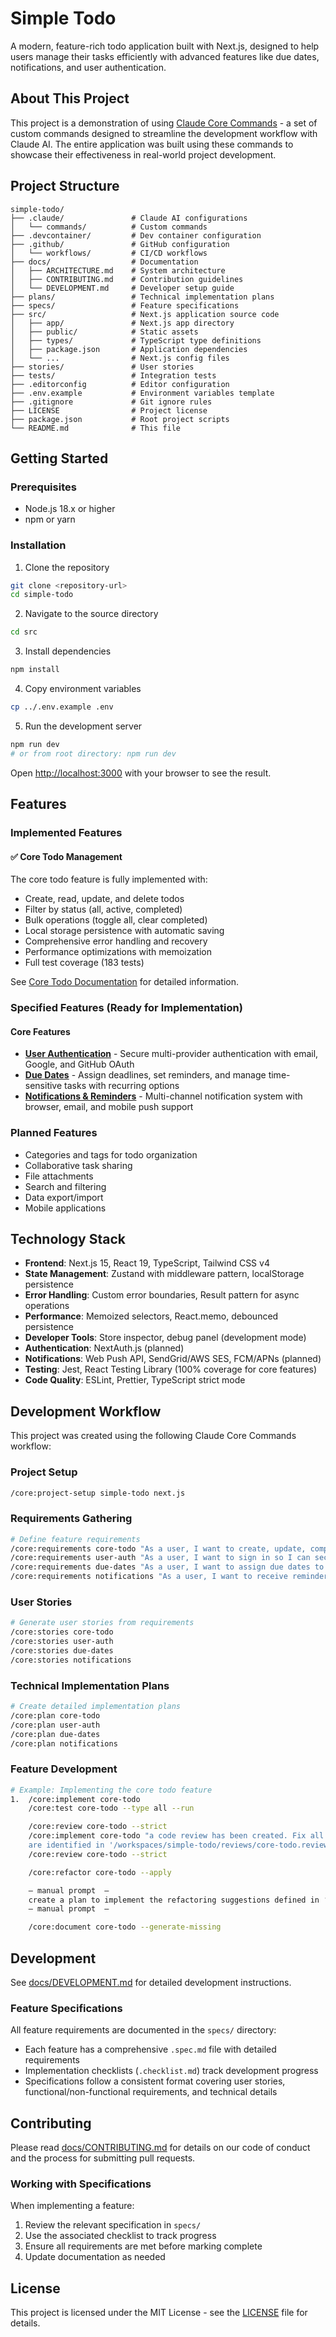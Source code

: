 # Simple Todo

A modern, feature-rich todo application built with Next.js, designed to help users manage their tasks efficiently with advanced features like due dates, notifications, and user authentication.

## About This Project

This project is a demonstration of using [Claude Core Commands](https://github.com/squirrelogic/core-commands) - a set of custom commands designed to streamline the development workflow with Claude AI. The entire application was built using these commands to showcase their effectiveness in real-world project development.

## Project Structure

```
simple-todo/
├── .claude/               # Claude AI configurations
│   └── commands/          # Custom commands
├── .devcontainer/         # Dev container configuration
├── .github/               # GitHub configuration
│   └── workflows/         # CI/CD workflows
├── docs/                  # Documentation
│   ├── ARCHITECTURE.md    # System architecture
│   ├── CONTRIBUTING.md    # Contribution guidelines
│   └── DEVELOPMENT.md     # Developer setup guide
├── plans/                 # Technical implementation plans
├── specs/                 # Feature specifications
├── src/                   # Next.js application source code
│   ├── app/               # Next.js app directory
│   ├── public/            # Static assets
│   ├── types/             # TypeScript type definitions
│   ├── package.json       # Application dependencies
│   └── ...                # Next.js config files
├── stories/               # User stories
├── tests/                 # Integration tests
├── .editorconfig          # Editor configuration
├── .env.example           # Environment variables template
├── .gitignore             # Git ignore rules
├── LICENSE                # Project license
├── package.json           # Root project scripts
└── README.md              # This file
```

## Getting Started

### Prerequisites

- Node.js 18.x or higher
- npm or yarn

### Installation

1. Clone the repository
```bash
git clone <repository-url>
cd simple-todo
```

2. Navigate to the source directory
```bash
cd src
```

3. Install dependencies
```bash
npm install
```

4. Copy environment variables
```bash
cp ../.env.example .env
```

5. Run the development server
```bash
npm run dev
# or from root directory: npm run dev
```

Open [http://localhost:3000](http://localhost:3000) with your browser to see the result.

## Features

### Implemented Features

#### ✅ Core Todo Management
The core todo feature is fully implemented with:
- Create, read, update, and delete todos
- Filter by status (all, active, completed)
- Bulk operations (toggle all, clear completed)
- Local storage persistence with automatic saving
- Comprehensive error handling and recovery
- Performance optimizations with memoization
- Full test coverage (183 tests)

See [Core Todo Documentation](docs/features/core-todo.md) for detailed information.

### Specified Features (Ready for Implementation)

#### Core Features
- **[User Authentication](specs/user-auth.spec.md)** - Secure multi-provider authentication with email, Google, and GitHub OAuth
- **[Due Dates](specs/due-dates.spec.md)** - Assign deadlines, set reminders, and manage time-sensitive tasks with recurring options
- **[Notifications & Reminders](specs/notifications.spec.md)** - Multi-channel notification system with browser, email, and mobile push support

### Planned Features
- Categories and tags for todo organization
- Collaborative task sharing
- File attachments
- Search and filtering
- Data export/import
- Mobile applications

## Technology Stack

- **Frontend**: Next.js 15, React 19, TypeScript, Tailwind CSS v4
- **State Management**: Zustand with middleware pattern, localStorage persistence
- **Error Handling**: Custom error boundaries, Result pattern for async operations
- **Performance**: Memoized selectors, React.memo, debounced persistence
- **Developer Tools**: Store inspector, debug panel (development mode)
- **Authentication**: NextAuth.js (planned)
- **Notifications**: Web Push API, SendGrid/AWS SES, FCM/APNs (planned)
- **Testing**: Jest, React Testing Library (100% coverage for core features)
- **Code Quality**: ESLint, Prettier, TypeScript strict mode

## Development Workflow

This project was created using the following Claude Core Commands workflow:

### Project Setup
```bash
/core:project-setup simple-todo next.js
```

### Requirements Gathering
```bash
# Define feature requirements
/core:requirements core-todo "As a user, I want to create, update, complete, and delete todo items so I can manage my tasks."
/core:requirements user-auth "As a user, I want to sign in so I can securely access my todo list from any device."
/core:requirements due-dates "As a user, I want to assign due dates to tasks so I can keep track of deadlines."
/core:requirements notifications "As a user, I want to receive reminders so I don't forget important tasks."
```

### User Stories
```bash
# Generate user stories from requirements
/core:stories core-todo
/core:stories user-auth
/core:stories due-dates
/core:stories notifications
```

### Technical Implementation Plans
```bash
# Create detailed implementation plans
/core:plan core-todo
/core:plan user-auth
/core:plan due-dates
/core:plan notifications
```

### Feature Development
```bash
# Example: Implementing the core todo feature
1.  /core:implement core-todo
    /core:test core-todo --type all --run

    /core:review core-todo --strict
    /core:implement core-todo "a code review has been created. Fix all of the issues that
    are identified in '/workspaces/simple-todo/reviews/core-todo.review.md'"
    /core:review core-todo --strict

    /core:refactor core-todo --apply

    — manual prompt  —
    create a plan to implement the refactoring suggestions defined in ‘/workspaces/simple-todo/refactorings/core-todo.refactor.md’, save the comprehensive plan to ‘core-todo-refactor.implementation-plan’ and then implement the plan.
    — manual prompt  —

    /core:document core-todo --generate-missing
```

## Development

See [docs/DEVELOPMENT.md](docs/DEVELOPMENT.md) for detailed development instructions.

### Feature Specifications

All feature requirements are documented in the `specs/` directory:
- Each feature has a comprehensive `.spec.md` file with detailed requirements
- Implementation checklists (`.checklist.md`) track development progress
- Specifications follow a consistent format covering user stories, functional/non-functional requirements, and technical details

## Contributing

Please read [docs/CONTRIBUTING.md](docs/CONTRIBUTING.md) for details on our code of conduct and the process for submitting pull requests.

### Working with Specifications

When implementing a feature:
1. Review the relevant specification in `specs/`
2. Use the associated checklist to track progress
3. Ensure all requirements are met before marking complete
4. Update documentation as needed

## License

This project is licensed under the MIT License - see the [LICENSE](LICENSE) file for details.

